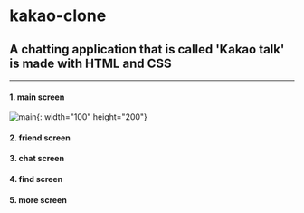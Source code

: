 # kakao-clone

## A chatting application that is called 'Kakao talk' is made with HTML and CSS
---
 
 #### 1. main screen
 ![main](https://user-images.githubusercontent.com/53434429/108212448-ffb98400-7181-11eb-8ed2-d5f9347a100e.png){: width="100" height="200"}
 
 #### 2. friend screen
 
 #### 3. chat screen
 
 #### 4. find screen
 
 #### 5. more screen
